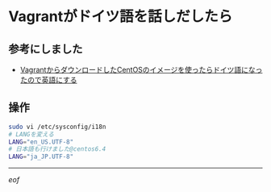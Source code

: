 # Vagrantがドイツ語を話しだしたら


## 参考にしました
- [VagrantからダウンロードしたCentOSのイメージを使ったらドイツ語になったので英語にする](http://websandbugs.hatenablog.jp/entry/2015/10/02/192331)

## 操作
```sh
sudo vi /etc/sysconfig/i18n
# LANGを変える
LANG="en_US.UTF-8"
# 日本語も行けました@centos6.4
LANG="ja_JP.UTF-8"
```


----

_eof_
